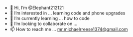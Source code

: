 - 👋 Hi, I’m @Elephant212121
- 👀 I’m interested in ... learning code and phone upgrades 
- 🌱 I’m currently learning ... how to code 
- 💞️ I’m looking to collaborate on ...
- 📫 How to reach me ... mr.michaelrreese1374@gmail.com

<!---
Elephant212121/Elephant212121 is a ✨ special ✨ repository because its `README.md` (this file) appears on your GitHub profile.
You can click the Preview link to take a look at your changes.
--->
